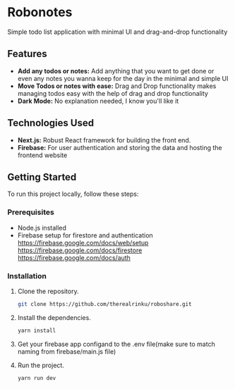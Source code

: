 # Robonotes

Simple todo list application with minimal UI and drag-and-drop functionality

## Features

- **Add any todos or notes:** Add anything that you want to get done or even any notes you wanna keep for the day in the minimal and simple UI
- **Move Todos or notes with ease:** Drag and Drop functionality makes managing todos easy with the help of drag and drop functionality
- **Dark Mode:** No explanation needed, I know you'll like it

## Technologies Used

- **Next.js:** Robust React framework for building the front end.
- **Firebase:** For user authentication and storing the data and hosting the frontend website

## Getting Started

To run this project locally, follow these steps:

### Prerequisites

- Node.js installed
- Firebase setup for firestore and authentication
https://firebase.google.com/docs/web/setup
https://firebase.google.com/docs/firestore
https://firebase.google.com/docs/auth

### Installation

1. Clone the repository.
   ```bash
   git clone https://github.com/therealrinku/roboshare.git

2. Install the dependencies.
   ```bash
   yarn install
   
3. Get your firebase app configand to the .env file(make sure to match naming from firebase/main.js file)

5. Run the project.
   ```bash
   yarn run dev
